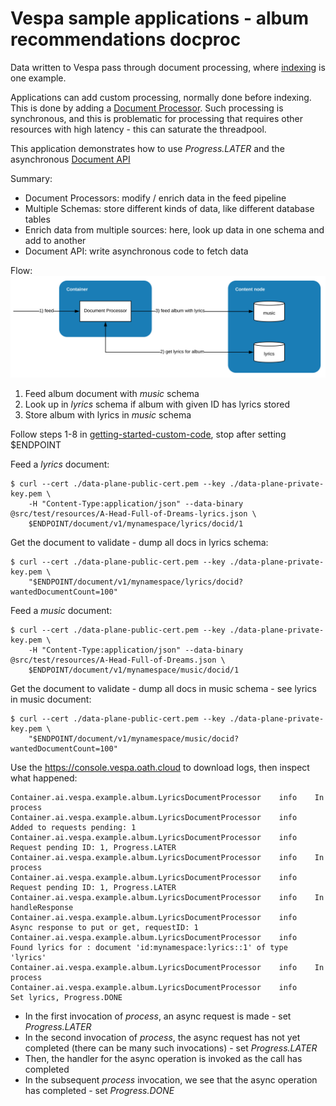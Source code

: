 <!-- Copyright Verizon Media. Licensed under the terms of the Apache 2.0 license. See LICENSE in the project root. -->
# Vespa sample applications - album recommendations docproc

Data written to Vespa pass through document processing,
where [indexing](https://docs.vespa.ai/documentation/indexing.html) is one example.

Applications can add custom processing, normally done before indexing.
This is done by adding a [Document Processor](https://docs.vespa.ai/documentation/document-processing.html).
Such processing is synchronous, and this is problematic for processing
that requires other resources with high latency -
this can saturate the threadpool.

This application demonstrates how to use _Progress.LATER_
and the asynchronous [Document API](https://docs.vespa.ai/documentation/document-api-guide.html)

Summary:
- Document Processors: modify / enrich data in the feed pipeline
- Multiple Schemas: store different kinds of data, like different database tables
- Enrich data from multiple sources: here, look up data in one schema and add to another
- Document API: write asynchronous code to fetch data

Flow:
![image](img/async-docproc.svg)
1. Feed album document with _music_ schema
1. Look up in _lyrics_ schema if album with given ID has lyrics stored
1. Store album with lyrics in _music_ schema 

Follow steps 1-8 in [getting-started-custom-code](https://cloud.vespa.ai/getting-started-custom-code),
 stop after setting $ENDPOINT

Feed a _lyrics_ document:
```
$ curl --cert ./data-plane-public-cert.pem --key ./data-plane-private-key.pem \
    -H "Content-Type:application/json" --data-binary @src/test/resources/A-Head-Full-of-Dreams-lyrics.json \
    $ENDPOINT/document/v1/mynamespace/lyrics/docid/1
```

Get the document to validate - dump all docs in lyrics schema:
```
$ curl --cert ./data-plane-public-cert.pem --key ./data-plane-private-key.pem \
    "$ENDPOINT/document/v1/mynamespace/lyrics/docid?wantedDocumentCount=100"
```

Feed a _music_ document:
```
$ curl --cert ./data-plane-public-cert.pem --key ./data-plane-private-key.pem \
    -H "Content-Type:application/json" --data-binary @src/test/resources/A-Head-Full-of-Dreams.json \
    $ENDPOINT/document/v1/mynamespace/music/docid/1
```

Get the document to validate - dump all docs in music schema - see lyrics in music document:
```
$ curl --cert ./data-plane-public-cert.pem --key ./data-plane-private-key.pem \
    "$ENDPOINT/document/v1/mynamespace/music/docid?wantedDocumentCount=100"
```

Use the https://console.vespa.oath.cloud to download logs, then inspect what happened:
```
Container.ai.vespa.example.album.LyricsDocumentProcessor	info	In process
Container.ai.vespa.example.album.LyricsDocumentProcessor	info	  Added to requests pending: 1
Container.ai.vespa.example.album.LyricsDocumentProcessor	info	  Request pending ID: 1, Progress.LATER
Container.ai.vespa.example.album.LyricsDocumentProcessor	info	In process
Container.ai.vespa.example.album.LyricsDocumentProcessor	info	  Request pending ID: 1, Progress.LATER
Container.ai.vespa.example.album.LyricsDocumentProcessor	info	In handleResponse
Container.ai.vespa.example.album.LyricsDocumentProcessor	info	  Async response to put or get, requestID: 1
Container.ai.vespa.example.album.LyricsDocumentProcessor	info	  Found lyrics for : document 'id:mynamespace:lyrics::1' of type 'lyrics'
Container.ai.vespa.example.album.LyricsDocumentProcessor	info	In process
Container.ai.vespa.example.album.LyricsDocumentProcessor	info	  Set lyrics, Progress.DONE
```
- In the first invocation of _process_, an async request is made - set _Progress.LATER_
- In the second invocation of _process_, the async request has not yet completed
  (there can be many such invocations)  - set _Progress.LATER_
- Then, the handler for the async operation is invoked as the call has completed
- In the subsequent _process_ invocation, we see that the async operation has completed -
  set _Progress.DONE_
